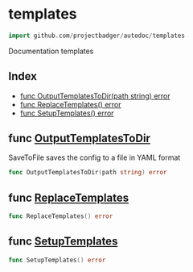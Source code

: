 
# templates

```go
import github.com/projectbadger/autodoc/templates
```

Documentation templates

## Index

- [func OutputTemplatesToDir(path string) error](#func-outputtemplatestodir-string-error)
- [func ReplaceTemplates() error](#func-replacetemplates-error)
- [func SetupTemplates() error](#func-setuptemplates-error)


## func [OutputTemplatesToDir](<templates.go#L15>)

SaveToFile saves the config to a file in YAML format

```go
func OutputTemplatesToDir(path string) error
```
## func [ReplaceTemplates](<templates.go#L49>)

```go
func ReplaceTemplates() error
```
## func [SetupTemplates](<templates.go#L53>)

```go
func SetupTemplates() error
```

